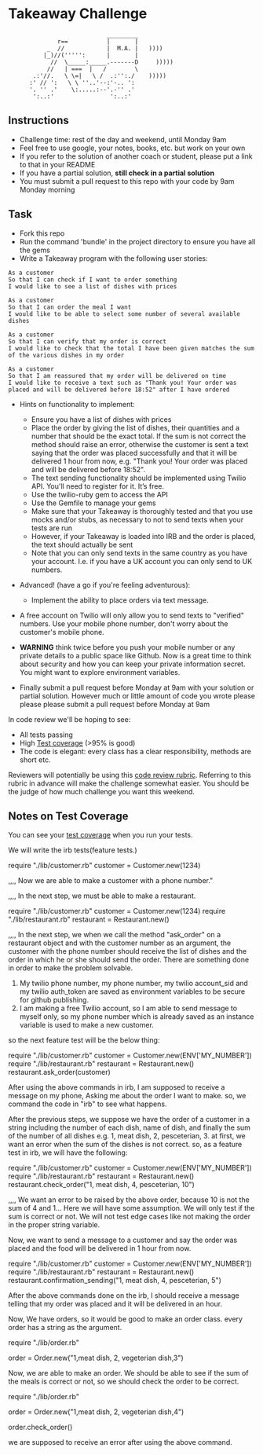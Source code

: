 Takeaway Challenge
==================
```
                            _________
              r==           |       |
           _  //            |  M.A. |   ))))
          |_)//(''''':      |       |
            //  \_____:_____.-------D     )))))
           //   | ===  |   /        \
       .:'//.   \ \=|   \ /  .:'':./    )))))
      :' // ':   \ \ ''..'--:'-.. ':
      '. '' .'    \:.....:--'.-'' .'
       ':..:'                ':..:'

 ```

Instructions
-------

* Challenge time: rest of the day and weekend, until Monday 9am
* Feel free to use google, your notes, books, etc. but work on your own
* If you refer to the solution of another coach or student, please put a link to that in your README
* If you have a partial solution, **still check in a partial solution**
* You must submit a pull request to this repo with your code by 9am Monday morning

Task
-----

* Fork this repo
* Run the command 'bundle' in the project directory to ensure you have all the gems
* Write a Takeaway program with the following user stories:

```
As a customer
So that I can check if I want to order something
I would like to see a list of dishes with prices

As a customer
So that I can order the meal I want
I would like to be able to select some number of several available dishes

As a customer
So that I can verify that my order is correct
I would like to check that the total I have been given matches the sum of the various dishes in my order

As a customer
So that I am reassured that my order will be delivered on time
I would like to receive a text such as "Thank you! Your order was placed and will be delivered before 18:52" after I have ordered
```

* Hints on functionality to implement:
  * Ensure you have a list of dishes with prices
  * Place the order by giving the list of dishes, their quantities and a number that should be the exact total. If the sum is not correct the method should raise an error, otherwise the customer is sent a text saying that the order was placed successfully and that it will be delivered 1 hour from now, e.g. "Thank you! Your order was placed and will be delivered before 18:52".
  * The text sending functionality should be implemented using Twilio API. You'll need to register for it. It’s free.
  * Use the twilio-ruby gem to access the API
  * Use the Gemfile to manage your gems
  * Make sure that your Takeaway is thoroughly tested and that you use mocks and/or stubs, as necessary to not to send texts when your tests are run
  * However, if your Takeaway is loaded into IRB and the order is placed, the text should actually be sent
  * Note that you can only send texts in the same country as you have your account. I.e. if you have a UK account you can only send to UK numbers.

* Advanced! (have a go if you're feeling adventurous):
  * Implement the ability to place orders via text message.

* A free account on Twilio will only allow you to send texts to "verified" numbers. Use your mobile phone number, don't worry about the customer's mobile phone.

* **WARNING** think twice before you push your mobile number or any private details to a public space like Github. Now is a great time to think about security and how you can keep your private information secret. You might want to explore environment variables.

* Finally submit a pull request before Monday at 9am with your solution or partial solution.  However much or little amount of code you wrote please please please submit a pull request before Monday at 9am


In code review we'll be hoping to see:

* All tests passing
* High [Test coverage](https://github.com/makersacademy/course/blob/master/pills/test_coverage.md) (>95% is good)
* The code is elegant: every class has a clear responsibility, methods are short etc.

Reviewers will potentially be using this [code review rubric](docs/review.md).  Referring to this rubric in advance will make the challenge somewhat easier.  You should be the judge of how much challenge you want this weekend.

Notes on Test Coverage
------------------

You can see your [test coverage](https://github.com/makersacademy/course/blob/master/pills/test_coverage.md) when you run your tests.

We will write the irb tests(feature tests.)

require "./lib/customer.rb"
customer = Customer.new(1234)

,,,, Now we are able to make a customer with a phone number."


,,,, In the next step, we must be able to make a restaurant.

require "./lib/customer.rb"
customer = Customer.new(1234)
require "./lib/restaurant.rb"
restaurant = Restaurant.new()

,,,, In the next step, we when we call the method "ask_order" on a restaurant object and with the customer number as an argument, the customer with the phone number should receive the list of dishes and the order in which he or she should send the order.
There are something done in order to make the problem solvable.

1. My twilio phone number, my phone number, my twilio account_sid and my twilio auth_token are saved as environment variables to be secure for github publishing.
2. I am making a free Twilio account, so I am able to send message to myself only, so my phone number which is already saved as an instance variable is used to make a new customer.

so the next feature test will be the below thing:

require "./lib/customer.rb"
customer = Customer.new(ENV['MY_NUMBER'])
require "./lib/restaurant.rb"
restaurant = Restaurant.new()
restaurant.ask_order(customer)

After using the above commands in irb, I am supposed to receive a message on my phone, Asking me about the order I want to make. so, we command the code in "irb" to see what happens.

After the previous steps, we suppose we have the order of a customer in a string including the number of each dish, name of dish, and finally the sum of the number of all dishes e.g. 1, meat dish, 2, pesceterian, 3. at first, we want an error when the sum of the dishes is not correct. so, as a feature test in irb, we will have the following:

require "./lib/customer.rb"
customer = Customer.new(ENV['MY_NUMBER'])
require "./lib/restaurant.rb"
restaurant = Restaurant.new()
restaurant.check_order("1, meat dish, 4, pesceterian, 10")

,,,, We want an error to be raised by the above order, because 10 is not the sum of 4 and 1...
Here we will have some assumption. We will only test if the sum is correct or not. We will not test edge cases like not making the order in the proper string variable.


Now, we want to send a message to a customer and say the order was placed and the food will be delivered in 1 hour from now.

require "./lib/customer.rb"
customer = Customer.new(ENV['MY_NUMBER'])
require "./lib/restaurant.rb"
restaurant = Restaurant.new()
restaurant.confirmation_sending("1, meat dish, 4, pesceterian, 5")

After the above commands done on the irb, I should receive a message telling that my order was placed and it will be delivered in an hour.

Now, We have orders, so it would be good to make an order class. every order has a string as the argument.

require "./lib/order.rb"

order = Order.new("1,meat dish, 2, vegeterian dish,3")

Now, we are able to make an order. We should be able to see if the sum of the meals is correct or not, so we should check the order to be correct.

require "./lib/order.rb"

order = Order.new("1,meat dish, 2, vegeterian dish,4")

order.check_order()

we are supposed to receive an error after using the above command.
